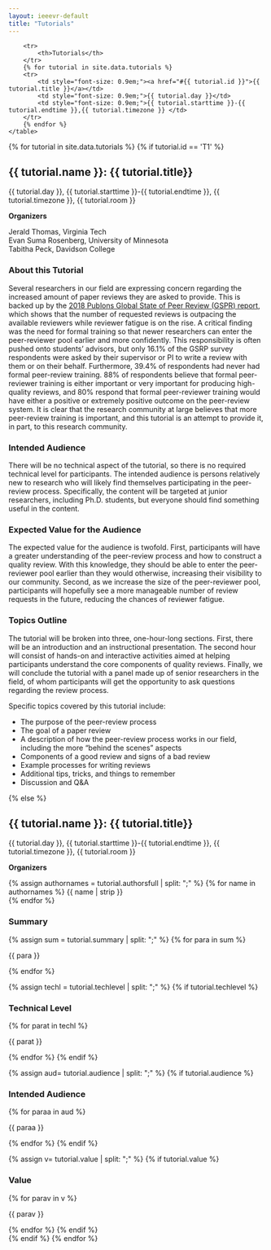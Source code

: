 ```yaml
---
layout: ieeevr-default
title: "Tutorials"
---
```


<style>
    .styled-table {
        border-collapse: collapse;
        margin: 25px 0;
        font-size: 0.8em;
        font-family: sans-serif;
        /*min-width: 400px;*/
        box-shadow: 0 0 20px rgba(0, 0, 0, 0.15);
        display: table;
    }

    .styled-table thead tr {
        background-color: #00aeef;
        color: #ffffff;
        text-align: left;
    }

    .styled-table th,
    .styled-table td {
        padding: 12px 15px;
    }

    .styled-table tbody tr {
        border-bottom: 1px solid #dddddd;
    }

    .styled-table tbody tr:nth-of-type(even) {
        background-color: #f3f3f3;
    }

    .styled-table tbody tr:last-of-type {
        border-bottom: 2px solid #00aeef;
    }

    .styled-table tbody tr.active-row {
        font-weight: bold;
        color: #00aeef;
    }

</style>


<div>
    <table class="styled-table">

        <tr>
            <th>Tutorials</th>
        </tr>
        {% for tutorial in site.data.tutorials %}
        <tr>
            <td style="font-size: 0.9em;"><a href="#{{ tutorial.id }}">{{ tutorial.title }}</a></td>
            <td style="font-size: 0.9em;">{{ tutorial.day }}</td>
            <td style="font-size: 0.9em;">{{ tutorial.starttime }}-{{ tutorial.endtime }},{{ tutorial.timezone }} </td>
        </tr>
        {% endfor %}
    </table>
</div>

{% for tutorial in site.data.tutorials %}
{% if tutorial.id == 'T1' %}
<div>
<h2 id="{{ tutorial.id }}">{{ tutorial.name }}: {{ tutorial.title}}</h2>

<!-- TAKE ME TO THE EVENT START
{% for event in site.data.events %}
{% if event.id == 'T5' %}
{% if event.location %}
<div class="notice--info">
    <strong style="padding-bottom: 5px;">Take me to the event:</strong>
    <p>
        <strong style="color: black;">Virbela Location:</strong> {{ event.location }} (<a href="/2021/attend/virbela-instructions/#map">MAP</a>)

        {% if event.stream-url %}
        <br />
        {% if event.aindanaoaconteceu %}
        <strong style="color: black;">Watch video stream live:</strong> <a href="{{ event.stream-url }}" target="_blank">HERE</a>
        {% else %}
        <strong style="color: black;">Watch the recorded video stream:</strong> <a href="{{ event.stream-url }}" target="_blank">HERE</a>
        {% endif %}
        {% endif %}
        {% if event.discordurl %}
        <br />
        <strong style="color: black;">Discord Channel:</strong> <a href="https://{{ event.discordurl }}" target="_blank">Open in Browser</a>, <a href="discord://{{ event.discordurl }}">Open in App</a> (Participants only)
        {% endif %}
        {% endif %}
    </p>
</div>
{% endif %}
{% endfor %}
    TAKE ME TO THE EVENT END-->

<p>
    {{ tutorial.day }}, {{ tutorial.starttime }}-{{ tutorial.endtime }}, {{ tutorial.timezone }}, {{ tutorial.room }}
</p>

<p>
    <strong>Organizers</strong>
</p>
<p>
    Jerald Thomas, Virginia Tech<br/> 
    Evan Suma Rosenberg, University of Minnesota<br/> 
    Tabitha Peck, Davidson College<br/>
</p>
<!-- <p>
    <strong style="font-size: 0.8em;color: black"> {{ tutorial.schedule1 }}, {{ tutorial.timezone1 }}</strong>
</p> -->

<h3>About this Tutorial</h3>
<p>
    Several researchers in our field are expressing concern regarding the increased amount of paper reviews they are asked to provide. This is backed up by the <a href="https://clarivate.com/lp/global-state-of-peer-review-report/">2018 Publons Global State of Peer Review (GSPR) report</a>, which shows that the number of requested reviews is outpacing the available reviewers while reviewer fatigue is on the rise. A critical finding was the need for formal training so that newer researchers can enter the peer-reviewer pool earlier and more confidently. This responsibility is often pushed onto students’ advisors, but only 16.1% of the GSRP survey respondents were asked by their supervisor or PI to write a review with them or on their behalf. Furthermore, 39.4% of respondents had never had formal peer-review training. 88% of respondents believe that formal peer-reviewer training is either important or very important for producing high-quality reviews, and 80% respond that formal peer-reviewer training would have either a positive or extremely positive outcome on the peer-review system. It is clear that the research community at large believes that more peer-review training is important, and this tutorial is an attempt to provide it, in part, to this research community.
</p>
<h3>Intended Audience</h3>
<p>
    There will be no technical aspect of the tutorial, so there is no required technical level for participants. The intended audience is persons relatively new to research who will likely find themselves participating in the peer-review process. Specifically, the content will be targeted at junior researchers, including Ph.D. students, but everyone should find something useful in the content.
</p>
<h3>Expected Value for the Audience</h3>
<p>
    The expected value for the audience is twofold. First, participants will have a greater understanding of the peer-review process and how to construct a quality review. With this knowledge, they should be able to enter the peer-reviewer pool earlier than they would otherwise, increasing their visibility to our community. Second, as we increase the size of the peer-reviewer pool, participants will hopefully see a more manageable number of review requests in the future, reducing the chances of reviewer fatigue.
</p>
<h3>Topics Outline</h3>
<p>
The tutorial will be broken into three, one-hour-long sections. First, there will be an introduction and an instructional presentation. The second hour will consist of hands-on and interactive activities aimed at helping participants understand the core components of quality reviews. Finally, we will conclude the tutorial with a panel made up of senior researchers in the field, of whom participants will get the opportunity to ask questions regarding the review process.
</p>
<p>
    Specific topics covered by this tutorial include:
</p>
<ul>
    <li>The purpose of the peer-review process</li>
    <li>The goal of a paper review</li>
    <li>A description of how the peer-review process works in our field, including the more “behind the scenes” aspects</li>
    <li>Components of a good review and signs of a bad review</li>
    <li>Example processes for writing reviews</li>
    <li>Additional tips, tricks, and things to remember</li>
    <li>Discussion and Q&A</li>
</ul>
</div>
{% else %}

<div>
<h2 id="{{ tutorial.id }}">{{ tutorial.name }}: {{ tutorial.title}}</h2>
<p>
    {{ tutorial.day }}, {{ tutorial.starttime }}-{{ tutorial.endtime }}, {{ tutorial.timezone }}, {{ tutorial.room }}
</p>
<p>
    <strong>Organizers</strong>
</p>
<p>
    {% assign authornames = tutorial.authorsfull | split: ";" %}
    {% for name in authornames %}
    {{ name | strip }} <br />
    {% endfor %}
</p>
<h3>Summary</h3>
    {% assign sum = tutorial.summary | split: ";" %}
    {% for para in sum %}
    <p>
    {{ para }} 
    </p>
    {% endfor %}


{% assign techl = tutorial.techlevel | split: ";" %}
{% if tutorial.techlevel %}
<h3>Technical Level</h3>
{% for parat in techl %}
<p>
{{ parat }} 
</p>
{% endfor %}
{% endif %}

{% assign aud= tutorial.audience | split: ";" %}
{% if tutorial.audience %}
<h3>Intended Audience</h3>
{% for paraa in aud %}
<p>
{{ paraa }} 
</p>
{% endfor %}
{% endif %}


{% assign v= tutorial.value | split: ";" %}
{% if tutorial.value %}
<h3>Value</h3>
{% for parav in v %}
<p>
{{ parav }} 
</p>
{% endfor %}
{% endif %}

</div>
{% endif %}
{% endfor %}